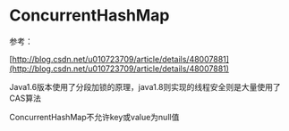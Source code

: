 # ConcurrentHashMap

参考：

[http://blog.csdn.net/u010723709/article/details/48007881](http://blog.csdn.net/u010723709/article/details/48007881)

Java1.6版本使用了分段加锁的原理，java1.8则实现的线程安全则是大量使用了CAS算法

ConcurrentHashMap不允许key或value为null值


